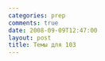 ```yaml
---
categories: prep
comments: true
date: 2008-09-09T12:47:00
layout: post
title: Темы для 103
---
```


